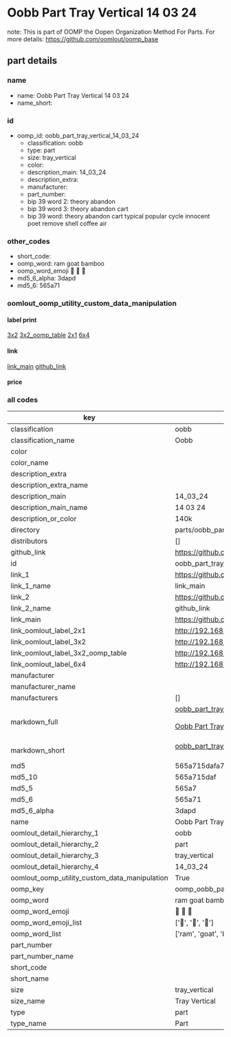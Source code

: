 # Oobb Part Tray Vertical 14 03 24  

note: This is part of OOMP the Oopen Organization Method For Parts. For more details: https://github.com/oomlout/oomp_base

##  part details





### name
* name: Oobb Part Tray Vertical 14 03 24
* name_short: 
### id
* oomp_id: oobb_part_tray_vertical_14_03_24
  * classification: oobb
  * type: part
  * size: tray_vertical
  * color: 
  * description_main: 14_03_24
  * description_extra: 
  * manufacturer: 
  * part_number: 
  * bip 39 word 2: theory abandon
  * bip 39 word 3: theory abandon cart
  * bip 39 word: theory abandon cart typical popular cycle innocent poet remove shell coffee air

### other_codes
* short_code: 
* oomp_word: ram goat bamboo
* oomp_word_emoji :ram: :goat: :bamboo:
* md5_6_alpha: 3dapd
* md5_6: 565a71






### oomlout_oomp_utility_custom_data_manipulation
#### label print
[3x2](http://192.168.1.245:1112/?label=oomp%203dapd)
[3x2_oomp_table](http://192.168.1.107:1112/?label=oomp%203dapd)
[2x1](http://192.168.1.242:1112/?label=oomp%203dapd)
[6x4](http://192.168.1.55:1112/?label=oomp%203dapd)    

#### link

[link_main](https://github.com/oomlout/oomlout_oomp_current_version_messy/tree/main/parts/oobb_part_tray_vertical_14_03_24) [github_link](https://github.com/oomlout/oomlout_oomp_part_src/tree/main/parts/oobb_part_tray_vertical_14_03_24)                             

#### price







### all codes 
| key | value |  
| --- | --- |  
| classification | oobb |  
| classification_name | Oobb |  
| color |  |  
| color_name |  |  
| description_extra |  |  
| description_extra_name |  |  
| description_main | 14_03_24 |  
| description_main_name | 14 03 24 |  
| description_or_color | 140k |  
| directory | parts/oobb_part_tray_vertical_14_03_24 |  
| distributors | [] |  
| github_link | https://github.com/oomlout/oomlout_oomp_part_src/tree/main/parts/oobb_part_tray_vertical_14_03_24 |  
| id | oobb_part_tray_vertical_14_03_24 |  
| link_1 | https://github.com/oomlout/oomlout_oomp_current_version_messy/tree/main/parts/oobb_part_tray_vertical_14_03_24 |  
| link_1_name | link_main |  
| link_2 | https://github.com/oomlout/oomlout_oomp_part_src/tree/main/parts/oobb_part_tray_vertical_14_03_24 |  
| link_2_name | github_link |  
| link_main | https://github.com/oomlout/oomlout_oomp_current_version_messy/tree/main/parts/oobb_part_tray_vertical_14_03_24 |  
| link_oomlout_label_2x1 | http://192.168.1.242:1112/?label=oomp%203dapd |  
| link_oomlout_label_3x2 | http://192.168.1.245:1112/?label=oomp%203dapd |  
| link_oomlout_label_3x2_oomp_table | http://192.168.1.107:1112/?label=oomp%203dapd |  
| link_oomlout_label_6x4 | http://192.168.1.55:1112/?label=oomp%203dapd |  
| manufacturer |  |  
| manufacturer_name |  |  
| manufacturers | [] |  
| markdown_full | [oobb_part_tray_vertical_14_03_24](https://github.com/oomlout/oomlout_oomp_current_version_messy/tree/main/parts/oobb_part_tray_vertical_14_03_24)<br>[](https://github.com/oomlout/oomlout_oomp_current_version_messy/tree/main/parts/oobb_part_tray_vertical_14_03_24)<br>[Oobb Part Tray Vertical 14 03 24](https://github.com/oomlout/oomlout_oomp_current_version_messy/tree/main/parts/oobb_part_tray_vertical_14_03_24)<br><br> |  
| markdown_short | [oobb_part_tray_vertical_14_03_24](https://github.com/oomlout/oomlout_oomp_current_version_messy/tree/main/parts/oobb_part_tray_vertical_14_03_24)<br><br> |  
| md5 | 565a715dafa72e90db541ebe46000702 |  
| md5_10 | 565a715daf |  
| md5_5 | 565a7 |  
| md5_6 | 565a71 |  
| md5_6_alpha | 3dapd |  
| name | Oobb Part Tray Vertical 14 03 24 |  
| oomlout_detail_hierarchy_1 | oobb |  
| oomlout_detail_hierarchy_2 | part |  
| oomlout_detail_hierarchy_3 | tray_vertical |  
| oomlout_detail_hierarchy_4 | 14_03_24 |  
| oomlout_oomp_utility_custom_data_manipulation | True |  
| oomp_key | oomp_oobb_part_tray_vertical_14_03_24 |  
| oomp_word | ram goat bamboo |  
| oomp_word_emoji | :ram: :goat: :bamboo: |  
| oomp_word_emoji_list | [':ram:', ':goat:', ':bamboo:'] |  
| oomp_word_list | ['ram', 'goat', 'bamboo'] |  
| part_number |  |  
| part_number_name |  |  
| short_code |  |  
| short_name |  |  
| size | tray_vertical |  
| size_name | Tray Vertical |  
| type | part |  
| type_name | Part |  
